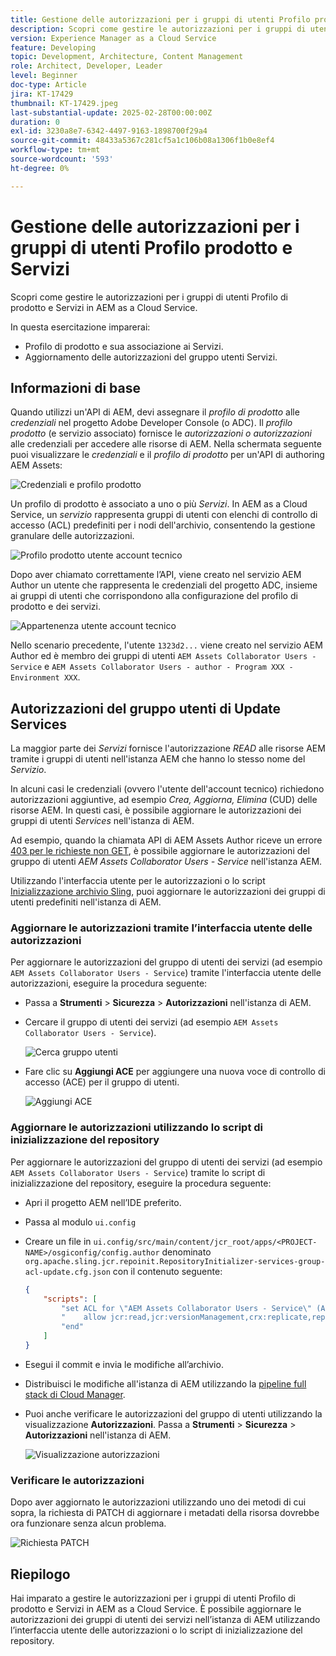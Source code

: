 ```yaml
---
title: Gestione delle autorizzazioni per i gruppi di utenti Profilo prodotto e Servizi
description: Scopri come gestire le autorizzazioni per i gruppi di utenti Profilo di prodotto e Servizi in AEM as a Cloud Service.
version: Experience Manager as a Cloud Service
feature: Developing
topic: Development, Architecture, Content Management
role: Architect, Developer, Leader
level: Beginner
doc-type: Article
jira: KT-17429
thumbnail: KT-17429.jpeg
last-substantial-update: 2025-02-28T00:00:00Z
duration: 0
exl-id: 3230a8e7-6342-4497-9163-1898700f29a4
source-git-commit: 48433a5367c281cf5a1c106b08a1306f1b0e8ef4
workflow-type: tm+mt
source-wordcount: '593'
ht-degree: 0%

---
```


# Gestione delle autorizzazioni per i gruppi di utenti Profilo prodotto e Servizi

Scopri come gestire le autorizzazioni per i gruppi di utenti Profilo di prodotto e Servizi in AEM as a Cloud Service.

In questa esercitazione imparerai:

- Profilo di prodotto e sua associazione ai Servizi.
- Aggiornamento delle autorizzazioni del gruppo utenti Servizi.

## Informazioni di base

Quando utilizzi un&#39;API di AEM, devi assegnare il _profilo di prodotto_ alle _credenziali_ nel progetto Adobe Developer Console (o ADC). Il _profilo prodotto_ (e servizio associato) fornisce le _autorizzazioni o autorizzazioni_ alle credenziali per accedere alle risorse di AEM. Nella schermata seguente puoi visualizzare le _credenziali_ e il _profilo di prodotto_ per un&#39;API di authoring AEM Assets:

![Credenziali e profilo prodotto](../assets/how-to/API-Credentials-Product-Profile.png)

Un profilo di prodotto è associato a uno o più _Servizi_. In AEM as a Cloud Service, un _servizio_ rappresenta gruppi di utenti con elenchi di controllo di accesso (ACL) predefiniti per i nodi dell&#39;archivio, consentendo la gestione granulare delle autorizzazioni.

![Profilo prodotto utente account tecnico](../assets/s2s/technical-account-user-product-profile.png)

Dopo aver chiamato correttamente l’API, viene creato nel servizio AEM Author un utente che rappresenta le credenziali del progetto ADC, insieme ai gruppi di utenti che corrispondono alla configurazione del profilo di prodotto e dei servizi.

![Appartenenza utente account tecnico](../assets/s2s/technical-account-user-membership.png)

Nello scenario precedente, l&#39;utente `1323d2...` viene creato nel servizio AEM Author ed è membro dei gruppi di utenti `AEM Assets Collaborator Users - Service` e `AEM Assets Collaborator Users - author - Program XXX - Environment XXX`.

## Autorizzazioni del gruppo utenti di Update Services

La maggior parte dei _Servizi_ fornisce l&#39;autorizzazione _READ_ alle risorse AEM tramite i gruppi di utenti nell&#39;istanza AEM che hanno lo stesso nome del _Servizio_.

In alcuni casi le credenziali (ovvero l&#39;utente dell&#39;account tecnico) richiedono autorizzazioni aggiuntive, ad esempio _Crea, Aggiorna, Elimina_ (CUD) delle risorse AEM. In questi casi, è possibile aggiornare le autorizzazioni dei gruppi di utenti _Services_ nell&#39;istanza di AEM.

Ad esempio, quando la chiamata API di AEM Assets Author riceve un errore [403 per le richieste non GET](../use-cases/invoke-api-using-oauth-s2s.md#403-error-for-non-get-requests), è possibile aggiornare le autorizzazioni del gruppo di utenti _AEM Assets Collaborator Users - Service_ nell&#39;istanza AEM.

Utilizzando l&#39;interfaccia utente per le autorizzazioni o lo script [Inizializzazione archivio Sling](https://sling.apache.org/documentation/bundles/repository-initialization.html), puoi aggiornare le autorizzazioni dei gruppi di utenti predefiniti nell&#39;istanza di AEM.

### Aggiornare le autorizzazioni tramite l’interfaccia utente delle autorizzazioni

Per aggiornare le autorizzazioni del gruppo di utenti dei servizi (ad esempio `AEM Assets Collaborator Users - Service`) tramite l&#39;interfaccia utente delle autorizzazioni, eseguire la procedura seguente:

- Passa a **Strumenti** > **Sicurezza** > **Autorizzazioni** nell&#39;istanza di AEM.

- Cercare il gruppo di utenti dei servizi (ad esempio `AEM Assets Collaborator Users - Service`).

  ![Cerca gruppo utenti](../assets/how-to/search-user-group.png)

- Fare clic su **Aggiungi ACE** per aggiungere una nuova voce di controllo di accesso (ACE) per il gruppo di utenti.

  ![Aggiungi ACE](../assets/how-to/add-ace.png)

### Aggiornare le autorizzazioni utilizzando lo script di inizializzazione del repository

Per aggiornare le autorizzazioni del gruppo di utenti dei servizi (ad esempio `AEM Assets Collaborator Users - Service`) tramite lo script di inizializzazione del repository, eseguire la procedura seguente:

- Apri il progetto AEM nell’IDE preferito.

- Passa al modulo `ui.config`

- Creare un file in `ui.config/src/main/content/jcr_root/apps/<PROJECT-NAME>/osgiconfig/config.author` denominato `org.apache.sling.jcr.repoinit.RepositoryInitializer-services-group-acl-update.cfg.json` con il contenuto seguente:

  ```json
  {
      "scripts": [
          "set ACL for \"AEM Assets Collaborator Users - Service\" (ACLOptions=ignoreMissingPrincipal)",
          "    allow jcr:read,jcr:versionManagement,crx:replicate,rep:write on /content/dam",
          "end"
      ]
  }
  ```

- Esegui il commit e invia le modifiche all’archivio.

- Distribuisci le modifiche all&#39;istanza di AEM utilizzando la [pipeline full stack di Cloud Manager](https://experienceleague.adobe.com/en/docs/experience-manager-cloud-service/content/implementing/using-cloud-manager/cicd-pipelines/introduction-ci-cd-pipelines#full-stack-pipeline).

- Puoi anche verificare le autorizzazioni del gruppo di utenti utilizzando la visualizzazione **Autorizzazioni**. Passa a **Strumenti** > **Sicurezza** > **Autorizzazioni** nell&#39;istanza di AEM.

  ![Visualizzazione autorizzazioni](../assets/how-to/permissions-view.png)

### Verificare le autorizzazioni

Dopo aver aggiornato le autorizzazioni utilizzando uno dei metodi di cui sopra, la richiesta di PATCH di aggiornare i metadati della risorsa dovrebbe ora funzionare senza alcun problema.

![Richiesta PATCH](../assets/how-to/patch-request.png)

## Riepilogo

Hai imparato a gestire le autorizzazioni per i gruppi di utenti Profilo di prodotto e Servizi in AEM as a Cloud Service. È possibile aggiornare le autorizzazioni dei gruppi di utenti dei servizi nell’istanza di AEM utilizzando l’interfaccia utente delle autorizzazioni o lo script di inizializzazione del repository.
